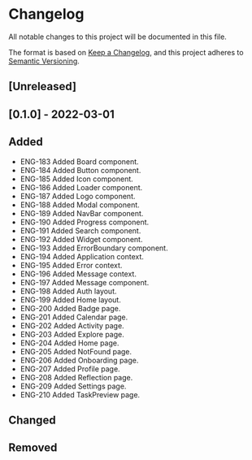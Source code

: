 # Changelog

All notable changes to this project will be documented in this file.

The format is based on [Keep a Changelog](https://keepachangelog.com/en/1.0.0/),
and this project adheres to [Semantic Versioning](https://semver.org/spec/v2.0.0.html).

## [Unreleased]

## [0.1.0] - 2022-03-01

## Added

- ENG-183 Added Board component.
- ENG-184 Added Button component.
- ENG-185 Added Icon component.
- ENG-186 Added Loader component.
- ENG-187 Added Logo component.
- ENG-188 Added Modal component.
- ENG-189 Added NavBar component.
- ENG-190 Added Progress component.
- ENG-191 Added Search component.
- ENG-192 Added Widget component.
- ENG-193 Added ErrorBoundary component.
- ENG-194 Added Application context.
- ENG-195 Added Error context.
- ENG-196 Added Message context.
- ENG-197 Added Message component.
- ENG-198 Added Auth layout.
- ENG-199 Added Home layout.
- ENG-200 Added Badge page.
- ENG-201 Added Calendar page.
- ENG-202 Added Activity page.
- ENG-203 Added Explore page.
- ENG-204 Added Home page.
- ENG-205 Added NotFound page.
- ENG-206 Added Onboarding page.
- ENG-207 Added Profile page.
- ENG-208 Added Reflection page.
- ENG-209 Added Settings page.
- ENG-210 Added TaskPreview page.

## Changed

## Removed
